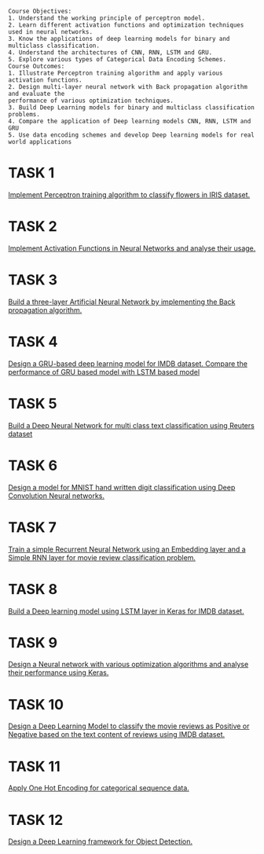 ```
Course Objectives:
1. Understand the working principle of perceptron model.
2. Learn different activation functions and optimization techniques used in neural networks.
3. Know the applications of deep learning models for binary and multiclass classification.
4. Understand the architectures of CNN, RNN, LSTM and GRU.
5. Explore various types of Categorical Data Encoding Schemes.
Course Outcomes:
1. Illustrate Perceptron training algorithm and apply various activation functions.
2. Design multi-layer neural network with Back propagation algorithm and evaluate the 
performance of various optimization techniques.
3. Build Deep Learning models for binary and multiclass classification problems. 
4. Compare the application of Deep learning models CNN, RNN, LSTM and GRU
5. Use data encoding schemes and develop Deep learning models for real world applications
```
# TASK 1
[Implement Perceptron training algorithm to classify flowers in IRIS dataset.](https://github.com/prabhasg03/academic_work/blob/Deep-Learning-Lab/Task%201/Task%201.ipynb)
# TASK 2
[Implement Activation Functions in Neural Networks and analyse their usage.](https://github.com/prabhasg03/academic_work/blob/Deep-Learning-Lab/Task%202/Task%202.ipynb)
# TASK 3
[Build a three-layer Artificial Neural Network by implementing the Back propagation algorithm.](https://github.com/prabhasg03/academic_work/blob/Deep-Learning-Lab/Task%203/Task%203.ipynb)
# TASK 4
[Design a GRU-based deep learning model for IMDB dataset. Compare the performance of GRU based model with LSTM based model](https://github.com/prabhasg03/academic_work/blob/Deep-Learning-Lab/Task%204/Task%204.ipynb)
# TASK 5
[Build a Deep Neural Network for multi class text classification using Reuters dataset](https://github.com/prabhasg03/academic_work/blob/Deep-Learning-Lab/Task%205/Task%205.ipynb)
# TASK 6
[Design a model for MNIST hand written digit classification using Deep Convolution Neural networks.](https://github.com/prabhasg03/academic_work/blob/Deep-Learning-Lab/Task%206/Task%206.ipynb)
# TASK 7
[Train a simple Recurrent Neural Network using an Embedding layer and a Simple RNN layer for movie review classification problem.](https://github.com/prabhasg03/academic_work/blob/Deep-Learning-Lab/Task%207/Task%207.ipynb)
# TASK 8
[Build a Deep learning model using LSTM layer in Keras for IMDB dataset.]()
# TASK 9
[Design a Neural network with various optimization algorithms and analyse their performance using Keras.](https://github.com/prabhasg03/academic_work/blob/Deep-Learning-Lab/Task%209/Task%209.ipynb)
# TASK 10
[Design a Deep Learning Model to classify the movie reviews as Positive or Negative based on the text content of reviews using IMDB dataset.]()
# TASK 11
[Apply One Hot Encoding for categorical sequence data.]()
# TASK 12
[Design a Deep Learning framework for Object Detection.]()
